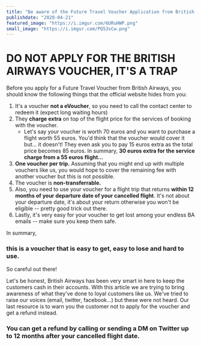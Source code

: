 ```yaml
---
title: "Be aware of the Future Travel Voucher Application from British Airways"
publishdate: "2020-04-21"
featured_image: "https://i.imgur.com/6URuHWP.png"
small_image: "https://i.imgur.com/PQ53sCw.png"
---
```


# DO NOT APPLY FOR THE BRITISH AIRWAYS VOUCHER, IT'S A TRAP

Before you apply for a Future Travel Voucher from British Airways, you should know the following things that the official website hides from you:

1. It's a voucher **not a eVoucher**, so you need to call the contact center to redeem it (expect long waiting hours)
2. They **charge extra** on top of the flight price for the services of booking with the voucher.
    - Let's say your voucher is worth 70 euros and you want to purchase a flight worth 55 euros. You'd think that the voucher would cover it but... it doesn't! They even ask you to pay 15 euros extra as the total price becomes 85 euros. In summary, **30 euros extra for the service charge from a 55 euros flight...**
3. **One voucher per trip.** Assuming that you might end up with multiple vouchers like us, you would hope to cover the remaining fee with another voucher but this is not possible.
4. The voucher is **non-transferrable.**
5. Also, you need to use your voucher for a flight trip that returns **within 12 months of your departure date of your cancelled flight**. It's not about your departure date, it's about your return otherwise you won't be eligible -- pretty good trick out there.
6. Lastly, it's very easy for your voucher to get lost among your endless BA emails -- make sure you keep them safe.

In summary,
### this is a voucher that is easy to get, easy to lose and hard to use.
So careful out there!

Let's be honest, British Airways has been very smart in here to keep the customers cash in their accounts. With this article we are trying to bring awareness of what they've done to loyal customers like us. We've tried to raise our voices (email, twitter, facebook...) but these were not heard. Our last resource is to warn you the customer not to apply for the voucher and get a refund instead. 

### You can get a refund by calling or sending a DM on Twitter up to 12 months after your cancelled flight date.
